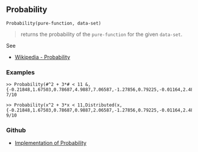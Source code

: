 ## Probability

```
Probability(pure-function, data-set)
```

> returns the probability of the `pure-function` for the given `data-set`. 
   

See
* [Wikipedia - Probability](https://en.wikipedia.org/wiki/Probability)

### Examples

```
>> Probability(#^2 + 3*# < 11 &, {-0.21848,1.67503,0.78687,4.9887,7.06587,-1.27856,0.79225,-0.01164,2.48227,-0.07223})
7/10

>> Probability(x^2 + 3*x < 11,Distributed(x,{-0.21848,1.67503,0.78687,0.9887,2.06587,-1.27856,0.79225,-0.01164,2.48227,-0.07223})) 
9/10
```

### Github

* [Implementation of Probability](https://github.com/axkr/symja_android_library/blob/master/symja_android_library/matheclipse-core/src/main/java/org/matheclipse/core/builtin/StatisticsFunctions.java#L5065) 
